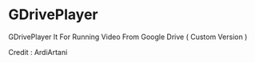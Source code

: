 # GDrivePlayer
GDrivePlayer It For Running Video From Google Drive ( Custom Version )

Credit : ArdiArtani
